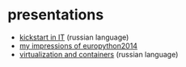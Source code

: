 # presentations

* [kickstart in IT](https://friz-zy.github.io/presentations/kickstart/slides.html) (russian language)
* [my impressions of europython2014](https://friz-zy.github.io/presentations/europython2014/slides.html#1)
* [virtualization and containers](https://friz-zy.github.io/presentations/containers/slides.html) (russian language)

